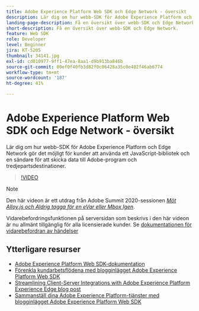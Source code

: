 ```yaml
---
title: Adobe Experience Platform Web SDK och Edge Network - översikt
description: Lär dig om hur webb-SDK för Adobe Experience Platform och Edge Network gör det möjligt för kunder att använda ett JavaScript-bibliotek och en sändare för att skicka data till Adobe-program och tredjepartsdestinationer.
landing-page-description: Få en översikt över webb-SDK och Edge Network.
short-description: Få en översikt över webb-SDK och Edge Network.
feature: Web SDK
role: Developer
level: Beginner
jira: KT-5205
thumbnail: 34141.jpg
exl-id: cd010977-9ff1-47ea-8aa1-d9b913ba846b
source-git-commit: 00ef0f40fb3d82f0c06428a35c0e402f46ab6774
workflow-type: tm+mt
source-wordcount: '187'
ht-degree: 41%

---
```


# Adobe Experience Platform Web SDK och Edge Network - översikt

Lär dig om hur webb-SDK för Adobe Experience Platform och Edge Network gör det möjligt för kunder att använda ett JavaScript-bibliotek och en sändare för att skicka data till Adobe-program och tredjepartsdestinationer.

>[!VIDEO](https://video.tv.adobe.com/v/34141?learn=on)

>[!NOTE]
>
>Den här videon är ett utdrag från Adobe Summit 2020-sessionen *[Möt Alloy.js och Aldrig tagga för en eVar eller Mbox Igen](https://business.adobe.com/summit/2020/with-alloy-js-never-tag-for-an-evar-or-mbox-again.html)*.
>
>Vidarebefordringsfunktionen på serversidan som beskrivs i den här videon är nu allmänt tillgänglig för alla licensierade kunder. Se [dokumentationen för vidarebefordran av händelser](https://experienceleague.adobe.com/docs/experience-platform/tags/event-forwarding/overview.html)

## Ytterligare resurser

* [Adobe Experience Platform Web SDK-dokumentation](https://experienceleague.adobe.com/docs/experience-platform/edge/home.html)
* [Förenkla kundarbetsflödena med blogginlägget Adobe Experience Platform Web SDK](https://medium.com/adobetech/simplifying-customer-workflows-with-adobe-experience-platform-web-sdk-4e54fe134f4a)
* [Streamlining Client-Server Integrations with Adobe Experience Platform Experience Edge blog post](https://medium.com/adobetech/streamlining-client-server-integrations-with-adobe-experience-platform-experience-edge-1caaef887172)
* [Sammanställ dina Adobe Experience Platform-tjänster med blogginlägget Adobe Experience Platform Web SDK](https://medium.com/adobetech/unify-your-adobe-experience-platform-services-with-adobe-experience-platform-web-sdk-75cf6851a9fc)
